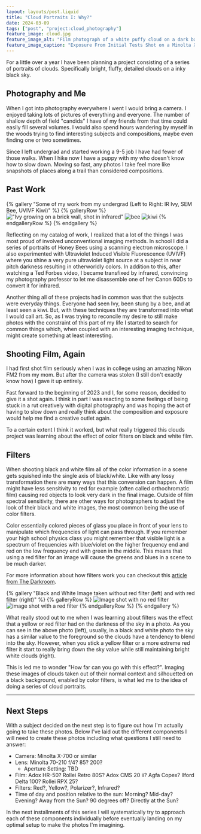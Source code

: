 ```yaml
---
layout: layouts/post.liquid
title: "Cloud Portraits I: Why?"
date: 2024-03-09
tags: ["post", "project:cloud_photography"]
feature_image: cloud.jpg
feature_image_alt: "Film photograph of a white puffy cloud on a dark background"
feature_image_caption: "Exposure From Initial Tests Shot on a Minolta X-700 with the 70-210 f/4"
---
```


For a little over a year I have been planning a project consisting of a series of portraits of clouds. Specifically bright, fluffy, detailed clouds on a inky black sky.


## Photography and Me
When I got into photography everywhere I went I would bring a camera. I enjoyed taking lots of pictures of everything and everyone. The number of shallow depth of field "candids" I have of my friends from that time could easily fill several volumes. I would also spend hours wandering by myself in the woods trying to find interesting subjects and compositions, maybe even finding one or two sometimes.

Since I left undergrad and started working a 9-5 job I have had fewer of those walks. When I hike now I have a puppy with my who doesn't know how to slow down. Moving so fast, any photos I take feel more like snapshots of places along a trail than considered compositions.

## Past Work

{% gallery "Some of my work from my undergrad (Left to Right: IR Ivy, SEM Bee, UVIVF Kiwi)" %}
{% galleryRow %}
!["Ivy growing on a brick wall, shot in infrared"](old_work_gallery/ivy.jpg)
![bee](old_work_gallery/bee.jpg)
![kiwi](old_work_gallery/kiwi.jpg)
{% endgalleryRow %}
{% endgallery %}

Reflecting on my catalog of work, I realized that a lot of the things I was most proud of involved unconventional imaging methods. In school I did a series of portraits of Honey Bees using a scanning electron microscope. I also experimented with Ultraviolet Induced Visible Fluorescence (UVIVF) where you shine a very pure ultraviolet light source at a subject in near pitch darkness resulting in otherworldly colors. In addition to this, after watching a Ted Forbes video, I became transfixed by infrared, convincing my photography professor to let me disassemble one of her Canon 60Ds to convert it for infrared. 

Another thing all of these projects had in common was that the subjects were everyday things. Everyone had seen Ivy, been stung by a bee, and at least seen a kiwi. But, with these techniques they are transformed into what I would call art. So, as I was trying to reconcile my desire to still make photos with the constraint of this part of my life I started to search for common things which, when coupled with an interesting imaging technique, might create something at least interesting.

## Shooting Film, Again
I had first shot film seriously when I was in college using an amazing Nikon FM2 from my mom. But after the camera was stolen (I still don't exactly know how) I gave it up entirely. 

Fast forward to the beginning of 2023 and I, for some reason, decided to give it a shot again. I think in part I was reacting to some feelings of being stuck in a rut creatively with digital photography and was hoping the act of having to slow down and really think about the composition and exposure would help me find a creative outlet again. 

To a certain extent I think it worked, but what really triggered this clouds project was learning about the effect of color filters on black and white film.

## Filters
When shooting black and white film all of the color information in a scene gets squished into the single axis of black/white. Like with any lossy transformation there are many ways that this conversion can happen. A film might have less sensitivity to red for example (often called orthochromatic film) causing red objects to look very dark in the final image. Outside of film spectral sensitivity, there are other ways for photographers to adjust the look of their black and white images, the most common being the use of color filters.

Color essentially colored pieces of glass you place in front of your lens to manipulate which frequencies of light can pass through. If you remember your high school physics class you might remember that visible light is a spectrum of frequencies with blue/violet on the higher frequency end and red on the low frequency end with green in the middle. This means that using a red filter for an image will cause the greens and blues in a scene to be much darker.

For more information about how filters work you can checkout this [article from The Darkroom](https://thedarkroom.com/color-filters-with-bw-film/).

{% gallery "Black and White Image taken without red filter (left) and with red filter (right)" %}
{% galleryRow %}
![Image shot with no red filter](no_red_filter.jpg)
![image shot with a red filter](red_filter.jpg)
{% endgalleryRow %}
{% endgallery %}

What really stood out to me when I was learning about filters was the effect that a yellow or red filter had on the darkness of the sky in a photo. As you can see in the above photo (left), usually, in a black and white photo the sky has a similar value to the foreground so the clouds have a tendency to blend into the sky. However, when you stick a yellow filter or a more extreme red filter it start to really bring down the sky value while still maintaining bright white clouds (right).

This is led me to wonder "How far can you go with this effect?". Imaging these images of clouds taken out of their normal context and  silhouetted on a black background, enabled by color filters, is what led me to the idea of doing a series of cloud portraits.

---

## Next Steps
With a subject decided on the next step is to figure out how I'm actually going to take these photos. Below I've laid out the different components I will need to create these photos including what questions I still need to answer:

- Camera: Minolta X-700 or similar
- Lens: Minolta 70-210 f/4? 85? 200?
    - Aperture Setting: TBD
- Film: Adox HR-50? Rollei Retro 80S? Adox CMS 20 ii? Agfa Copex? Ilford Delta 100? Rollei RPX 25?
- Filters: Red?, Yellow?, Polarizer?, Infrared?
- Time of day and position relative to the sun: Morning? Mid-day? Evening? Away from the Sun? 90 degrees off? Directly at the Sun?

In the next installments of this series I will systematically try to approach each of these components individually before eventually landing on my optimal setup to make the photos I'm imagining.
